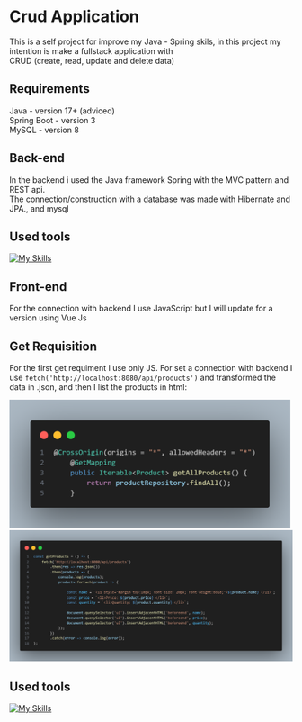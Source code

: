 # Crud Application

This is a self project for improve my Java - Spring skils, in this project my intention is make a fullstack application with <br>
CRUD (create, read, update and delete data)

## Requirements

Java - version 17+ (adviced) <br>
Spring Boot - version 3 <br>
MySQL - version 8

## Back-end

In the backend i used the Java framework Spring with the MVC pattern and REST api. <br>
The connection/construction with a database was made with Hibernate and JPA., and mysql

## Used tools

[![My Skills](https://skillicons.dev/icons?i=postman,eclipse,mysql,java,spring&theme=dark)](https://skillicons.dev)

## Front-end

For the connection with backend I use JavaScript but I will update for a version using Vue Js

## Get Requisition


For the first get requiment I use only JS.
For set a connection with backend I use ```fetch('http://localhost:8080/api/products')``` and transformed the data in .json, and then I list the products in html:

<img width="500px" src="https://github.com/K1Melo/Crud-api/blob/main/front/img/getProducts_back.png?raw=true" />
<img width="680px" src="https://github.com/K1Melo/Crud-api/blob/main/front/img/getProducts.png?raw=true" />

## Used tools

[![My Skills](https://skillicons.dev/icons?i=js,bootstrap,html,css&theme=dark)](https://skillicons.dev)

